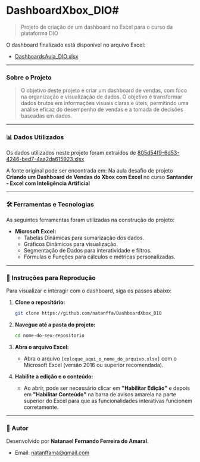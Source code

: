 # DashboardXbox_DIO# 


> Projeto de criação de um dashboard no Excel para o curso da plataforma DIO 


O dashboard finalizado está disponível no arquivo Excel:
*   [DashboardsAula_DIO.xlsx](https://github.com/user-attachments/files/20846868/DashboardsAula_DIO.xlsx)


---

###  Sobre o Projeto
> O objetivo deste projeto é criar um dashboard de vendas, com foco na organização e visualização de dados. O objetivo é transformar dados brutos em informações visuais claras e úteis, permitindo uma análise eficaz do desempenho de vendas e a tomada de decisões baseadas em dados.




---

### 📊 Dados Utilizados

Os dados utilizados neste projeto foram extraídos de [805d54f9-6d53-4246-bed7-4aa2da615923.xlsx](https://github.com/user-attachments/files/20846922/805d54f9-6d53-4246-bed7-4aa2da615923.xlsx)

A fonte original pode ser encontrada em: Na aula desafio de projeto **Criando um Dashboard de Vendas do Xbox com Excel** no curso **Santander - Excel com Inteligência Artificial**

---

### 🛠 Ferramentas e Tecnologias

As seguintes ferramentas foram utilizadas na construção do projeto:

*   **Microsoft Excel:**
    *   Tabelas Dinâmicas para sumarização dos dados.
    *   Gráficos Dinâmicos para visualização.
    *   Segmentação de Dados para interatividade e filtros.
    *   Fórmulas e Funções para cálculos e métricas personalizadas.
  

---

### 🧾 Instruções para Reprodução

Para visualizar e interagir com o dashboard, siga os passos abaixo:

1.  **Clone o repositório:**
    ```bash
    git clone https://github.com/natanffa/DashboardXbox_DIO
    ```

2.  **Navegue até a pasta do projeto:**
    ```bash
    cd nome-do-seu-repositorio
    ```

3.  **Abra o arquivo Excel:**
    *   Abra o arquivo `[coloque_aqui_o_nome_do_arquivo.xlsx]` com o Microsoft Excel (versão 2016 ou superior recomendada).

4.  **Habilite a edição e o conteúdo:**
    *   Ao abrir, pode ser necessário clicar em **"Habilitar Edição"** e depois em **"Habilitar Conteúdo"** na barra de avisos amarela na parte superior do Excel para que as funcionalidades interativas funcionem corretamente.


---

### 👤 Autor

Desenvolvido por **Natanael Fernando Ferreira do Amaral**.

*   Email: natanffama@gmail.com
